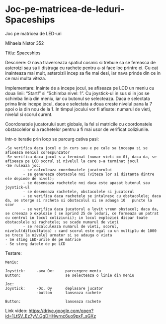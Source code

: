 # Joc-pe-matricea-de-leduri-Spaceships

Joc pe matricea de LED-uri

Mihaela Nistor 352

Titlu:
           Spaceships

Descriere:
           O nava traverseaza spatiul cosmic si trebuie sa se fereasca de asteroizi sau sa ii distruga cu rachete pentru a-si face loc printre ei. Cu cat inainteaza mai mult, asteroizii incep sa fie mai desi, iar nava prinde din ce in ce mai multa viteza.

Implementare:
           Inainte de a incepe jocul, se afiseaza pe LCD un meniu cu doua linii: “Start!” si “Schimba nivel: 1”. Cu joystick-ul in sus si in jos se schimba linia din meniu, iar cu butonul se selecteaza. Daca e selectata prima linie incepe jocul, daca e selectata a doua creste nivelul pana la 7 apoi o ia din nou de la 1. In timpul jocului vor fi afisate: numarul de vieti, nivelul si scorul curent.

Coordonatele jucatorului sunt globale, la fel si matricile cu coordonatele obstacolelor si a rachetelor pentru a fi mai usor de verificat coliziunile.

Intr-o iteratie prin loop se parcurg cativa pasi:

    -Se verifica daca jocul e in curs sau e pe cale sa inceapa si se afiseaza meniul corespunzator
    -Se verifica daca jocul s-a terminat (numar vieti == 0), daca da, se afiseaza pe LCD scorul si nivelul la care s-a terminat jocul
    -Se ruleaza joc:
            - se calculeaza coordonatele jucatorului
            - se genereaza obstacole noi (viteza lor si distanta dintre ele depinde de nivel);
            - se deseneaza rachetele noi daca este apasat butonul sau joystick-ul
            - se deseneaza rachetele, obstacolele si jucatorul
        	- se verifica daca rachetele se intalnesc cu obstacolele; daca da, se sterge si racheta si obstacolul si se adauga 10   puncte la scor
        	- se verifica daca jucatorul a lovit vreun obstacol; daca da, se creeaza o explozie ( se aprind 25 de leduri, ce formeaza un patrat cu centrul in locul coliziunii); in locul exploziei dispar toate obstacolele si rachetele; se scade numarul de vieti
        	- se recalculeaza numarul de vieti, scorul, nivelul(dificultatea) : cand scorul este egal cu un multiplu de 1000 se trece la nivelul urmator si se adauga o viata  
    - Se sting LED-urile de pe matrice    
    - Se sterg datele de pe LCD

Testare:

    Meniu:
    
    Joystick:     -axa Ox:     parcurgere meniu
    Button:                    se selecteaza o linie din meniu            
                    
    Joc:
    Joystick:     -Ox, Oy      deplasare jucator
                  -button      lanseaza rachete

    Button:                    lanseaza rachete


Link video:
https://drive.google.com/open?id=1LtSV_Ez7yV_GgDHHwrnc6uo9pxF_sGXz

